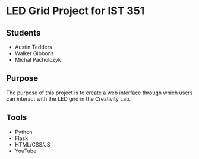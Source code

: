 # LED Grid Project for IST 351 #

## Students ##

* Austin Tedders
* Walker Gibbons
* Michal Pacholczyk

## Purpose ##

The purpose of this project is to create a web interface through which users can interact with the LED grid in the Creativity Lab.

## Tools ##

* Python
* Flask
* HTML/CSS/JS
* YouTube



